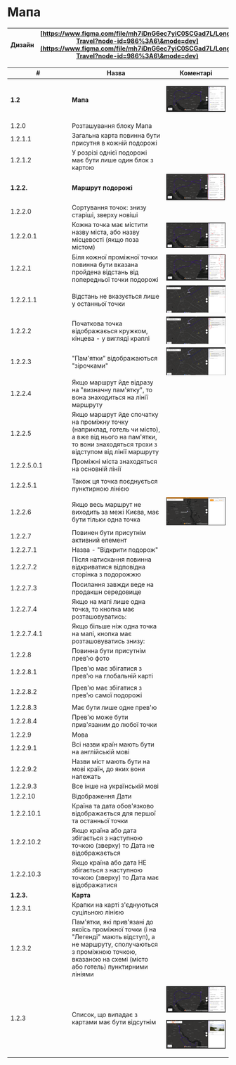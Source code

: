 # Мапа



| Дизайн | [https://www.figma.com/file/mh7iDnG6ec7yiC0SCGad7L/Long-Travel?node-id=986%3A6\&mode=dev](https://www.figma.com/file/mh7iDnG6ec7yiC0SCGad7L/Long-Travel?node-id=986%3A6\&mode=dev) |
| ------ | ---------------------------------------------------------------------------------------------------------------------------------------------------------------------------------- |

<table><thead><tr><th width="126">#</th><th>Назва</th><th>Коментарі</th></tr></thead><tbody><tr><td><strong>1.2</strong></td><td><strong>Мапа</strong></td><td><p></p><p><img src="../../../.gitbook/assets/image (8).png" alt="" data-size="original"></p></td></tr><tr><td>1.2.0</td><td>Розташування блоку Мапа</td><td><img src="https://github.com/scholokov/long-travel-2/assets/22824947/878298c4-2b34-4d32-b92b-b3755e3bd8d5" alt="" data-size="original"></td></tr><tr><td>1.2.1.1</td><td>Загальна карта повинна бути присутня в кожній подорожі</td><td></td></tr><tr><td>1.2.1.2</td><td>У розрізі однієї подорожі має бути лише один блок з картою</td><td></td></tr><tr><td><strong>1.2.2.</strong></td><td><strong>Маршрут подорожі</strong></td><td><img src="../../../.gitbook/assets/image (1).png" alt="" data-size="original"></td></tr><tr><td>1.2.2.0</td><td>Сортування точок: знизу старіші, зверху новіші</td><td></td></tr><tr><td>1.2.2.0.1</td><td>Кожна точка має містити назву міста, або назву місцевості (якщо поза містом)</td><td><img src="../../../.gitbook/assets/image (7).png" alt="" data-size="original"></td></tr><tr><td>1.2.2.1 </td><td>Біля кожної проміжної точки повинна бути вказана пройдена відстань від попередньої точки подорожі </td><td><img src="../../../.gitbook/assets/image (2).png" alt="" data-size="original"></td></tr><tr><td>1.2.2.1.1</td><td>Відстань не вказується лише у останньої точки</td><td><img src="../../../.gitbook/assets/image (4).png" alt="" data-size="original"></td></tr><tr><td>1.2.2.2</td><td>Початкова точка відображаєься кружком, кінцева - у вигляді краплі </td><td><img src="../../../.gitbook/assets/image (5).png" alt="" data-size="original"></td></tr><tr><td>1.2.2.3</td><td>"Пам'ятки" відображаються "зірочками"</td><td><img src="../../../.gitbook/assets/image (6).png" alt="" data-size="original"></td></tr><tr><td>1.2.2.4</td><td>Якщо маршрут йде відразу на "визначну пам'ятку", то вона знаходиться на лінії маршруту </td><td></td></tr><tr><td>1.2.2.5</td><td>Якщо маршрут йде спочатку на проміжну точку (наприклад, готель чи місто), а вже від нього на пам'ятки, то вони знаходяться трохи з відступом від лінії маршруту </td><td></td></tr><tr><td>1.2.2.5.0.1</td><td>Проміжні міста знаходяться на основній лінії</td><td></td></tr><tr><td>1.2.2.5.1</td><td>Також ця точка поєднується пунктирною лінією </td><td><p></p><p><img src="https://user-images.githubusercontent.com/22824947/195812719-ab592b5b-f3bb-4f81-830a-79cd9b339a2d.png" alt="" data-size="original"></p></td></tr><tr><td>1.2.2.6</td><td>Якщо весь маршрут не виходить за межі Києва, має бути тільки одна точка </td><td><img src="../../../.gitbook/assets/image.png" alt="" data-size="original"></td></tr><tr><td>1.2.2.7 </td><td>Повинен бути присутнім активний елемент</td><td></td></tr><tr><td>1.2.2.7.1</td><td>Назва - "Відкрити подорож"</td><td></td></tr><tr><td>1.2.2.7.2</td><td>Після натискання повинна відкриватися відповідна сторінка з подорожжю</td><td></td></tr><tr><td>1.2.2.7.3</td><td> Посилання завжди веде на продакшн середовище</td><td></td></tr><tr><td>1.2.2.7.4</td><td>Якщо на мапі лише одна точка, то кнопка має розташовуватись:</td><td><p></p><p><img src="https://github.com/scholokov/long-travel-2/assets/22824947/00db6276-95f3-4942-8f31-b412092cfe29" alt="" data-size="original"></p></td></tr><tr><td>1.2.2.7.4.1</td><td>Якщо більше ніж одна точка на мапі, кнопка має розташовуватись знизу:</td><td><p></p><p><img src="https://github.com/scholokov/long-travel-2/assets/22824947/482849d3-62a4-4ad8-b038-faad850bd038" alt="" data-size="original"></p></td></tr><tr><td>1.2.2.8</td><td>Повинна бути присутнім прев'ю фото</td><td></td></tr><tr><td>1.2.2.8.1</td><td>Прев'ю має збігатися з прев'ю на глобальній карті</td><td></td></tr><tr><td>1.2.2.8.2</td><td>Прев'ю має збігатися з прев'ю самої подорожі</td><td><p></p><p><img src="https://user-images.githubusercontent.com/22824947/202218150-736e2d45-1b4a-48ad-9cea-66813b518e6b.png" alt="" data-size="original"></p></td></tr><tr><td>1.2.2.8.3</td><td>Має бути лише одне прев'ю</td><td></td></tr><tr><td>1.2.2.8.4</td><td>Прев'ю може бути прив'язаним до любої точки</td><td></td></tr><tr><td>1.2.2.9</td><td>Мова</td><td></td></tr><tr><td>1.2.2.9.1</td><td>Всі назви країн мають бути на англійській мові</td><td></td></tr><tr><td>1.2.2.9.2</td><td>Назви міст мають бути на мові країн, до яких вони належать</td><td></td></tr><tr><td>1.2.2.9.3</td><td>Все інше на українській мові</td><td></td></tr><tr><td>1.2.2.10</td><td>Відображення Дати</td><td></td></tr><tr><td>1.2.2.10.1</td><td>Країна та дата обов'язково відображається для першої та останньої точки</td><td></td></tr><tr><td>1.2.2.10.2</td><td>Якщо країна або дата збігається з наступною точкою (зверху) то Дата не відображається</td><td></td></tr><tr><td>1.2.2.10.3</td><td>Якщо країна або дата НЕ збігається з наступною точкою (зверху) то Дата має відображатися</td><td></td></tr><tr><td><strong>1.2.3.</strong></td><td><strong>Карта</strong></td><td></td></tr><tr><td>1.2.3.1</td><td>Крапки на карті з'єднуються суцільною лінією </td><td></td></tr><tr><td>1.2.3.2</td><td>Пам'ятки, які прив'язані до якоїсь проміжної точки (і на "Легенді" мають відступ), а не маршруту, сполучаються з проміжною точкою, вказаною на схемі (місто або готель) пунктирними лініями </td><td></td></tr><tr><td>1.2.3</td><td>Список, що випадає з картами має бути відсутнім</td><td><p></p><p><img src="../../../.gitbook/assets/image (8).png" alt="" data-size="original"></p><p><img src="../../../.gitbook/assets/image (1) (1).png" alt="" data-size="original"></p></td></tr></tbody></table>

